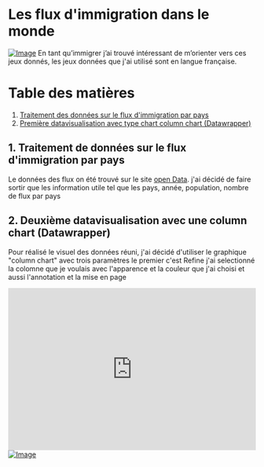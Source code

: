 # Les flux d'immigration dans le monde 
<a href="https://goopics.net/i/dj6acf"><img src="https://i.goopics.net/dj6acf.jpg" alt="Image"></a>
En tant qu’immigrer j’ai trouvé intéressant de m’orienter vers ces jeux donnés, les jeux données que j'ai utilisé sont en langue française.

# Table des matières
1. [Traitement des données sur le flux d'immigration par pays](#1-Traitement-des-données-sur-le-flux-d'immigration-par-pays)
2. [Première datavisualisation avec type chart column chart (Datawrapper)](#2-Première-datavisualisation-avec-type-chart-column-chart-Datawrapper)

## 1. Traitement de données sur le flux d'immigration par pays
Le données des flux on été trouvé sur le site [open Data](https://www.data.gouv.fr/fr/#consulté). j'ai décidé de faire sortir que les information utile tel que les pays, année, population, nombre de flux par pays
## 2. Deuxième datavisualisation avec une column chart (Datawrapper)
Pour réalisé le visuel des données réuni, j'ai décidé d'utiliser le graphique  "column chart" avec trois paramètres le premier c'est Refine j'ai selectionné la colomne que je voulais avec l'apparence et la couleur que j'ai choisi et aussi l'annotation et la mise en page 

<iframe title="Flux d'immigration 2012" aria-label="Graphique en colonnes" id="datawrapper-chart-4zZTr" src="https://datawrapper.dwcdn.net/4zZTr/1/" scrolling="no" frameborder="0" style="width: 0; min-width: 100% !important; border: none;" height="330" data-external="1"></iframe><script type="text/javascript">!function(){"use strict";window.addEventListener("message",(function(e){if(void 0!==e.data["datawrapper-height"]){var t=document.querySelectorAll("iframe");for(var a in e.data["datawrapper-height"])for(var r=0;r<t.length;r++){if(t[r].contentWindow===e.source)t[r].style.height=e.data["datawrapper-height"][a]+"px"}}}))}();
</script>
<a href="https://goopics.net/i/zhaka1"><img src="https://i.goopics.net/zhaka1.png" alt="Image"></a>  
